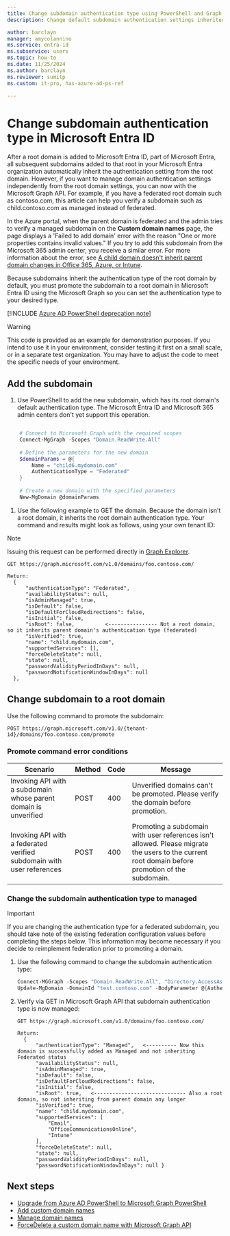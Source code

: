 ```yaml
---
title: Change subdomain authentication type using PowerShell and Graph
description: Change default subdomain authentication settings inherited from root domain settings in Microsoft Entra ID.

author: barclayn
manager: amycolannino
ms.service: entra-id
ms.subservice: users
ms.topic: how-to
ms.date: 11/25/2024
ms.author: barclayn
ms.reviewer: sumitp
ms.custom: it-pro, has-azure-ad-ps-ref

---
```


# Change subdomain authentication type in Microsoft Entra ID

After a root domain is added to Microsoft Entra ID, part of Microsoft Entra, all subsequent subdomains added to that root in your Microsoft Entra organization automatically inherit the authentication setting from the root domain. However, if you want to manage domain authentication settings independently from the root domain settings, you can now with the Microsoft Graph API. For example, if you have a federated root domain such as contoso.com, this article can help you verify a subdomain such as child.contoso.com as managed instead of federated.

In the Azure portal, when the parent domain is federated and the admin tries to verify a managed subdomain on the **Custom domain names** page, the page displays a 'Failed to add domain' error with the reason "One or more properties contains invalid values." If you try to add this subdomain from the Microsoft 365 admin center, you receive a similar error. For more information about the error, see [A child domain doesn't inherit parent domain changes in Office 365, Azure, or Intune](/microsoft-365/troubleshoot/administration/child-domain-fails-inherit-parent-domain-changes).

Because subdomains inherit the authentication type of the root domain by default, you must promote the subdomain to a root domain in Microsoft Entra ID using the Microsoft Graph so you can set the authentication type to your desired type.

[!INCLUDE [Azure AD PowerShell deprecation note](~/../docs/reusable-content/msgraph-powershell/includes/aad-powershell-deprecation-note.md)]

> [!WARNING]
> This code is provided as an example for demonstration purposes. If you intend to use it in your environment, consider testing it first on a small scale, or in a separate test organization. You may have to adjust the code to meet the specific needs of your environment.

## Add the subdomain

1. Use PowerShell to add the new subdomain, which has its root domain's default authentication type. The Microsoft Entra ID and Microsoft 365 admin centers don't yet support this operation.

```powershell

    # Connect to Microsoft Graph with the required scopes
    Connect-MgGraph -Scopes "Domain.ReadWrite.All"
    
    # Define the parameters for the new domain
    $domainParams = @{
        Name = "child6.mydomain.com"
        AuthenticationType = "Federated"
    }
    
    # Create a new domain with the specified parameters
    New-MgDomain @domainParams

```

1. Use the following example to GET the domain. Because the domain isn't a root domain, it inherits the root domain authentication type. Your command and results might look as follows, using your own tenant ID:

> [!Note]
> Issuing this request can be performed directly in [Graph Explorer](https://aka.ms/ge).

   ```http
   GET https://graph.microsoft.com/v1.0/domains/foo.contoso.com/
   
   Return:
     {
         "authenticationType": "Federated",
         "availabilityStatus": null,
         "isAdminManaged": true,
         "isDefault": false,
         "isDefaultForCloudRedirections": false,
         "isInitial": false,
         "isRoot": false,          <---------------- Not a root domain, so it inherits parent domain's authentication type (federated)
         "isVerified": true,
         "name": "child.mydomain.com",
         "supportedServices": [],
         "forceDeleteState": null,
         "state": null,
         "passwordValidityPeriodInDays": null,
         "passwordNotificationWindowInDays": null
     },
   ```

## Change subdomain to a root domain

Use the following command to promote the subdomain:

```http
POST https://graph.microsoft.com/v1.0/{tenant-id}/domains/foo.contoso.com/promote
```

### Promote command error conditions

Scenario | Method | Code | Message
-------- | ------ | ---- | -------
Invoking API with a subdomain whose parent domain is unverified | POST | 400 | Unverified domains can't be promoted. Please verify the domain before promotion.
Invoking API with a federated verified subdomain with user references | POST | 400 | Promoting a subdomain with user references isn't allowed. Please migrate the users to the current root domain before promotion of the subdomain.


### Change the subdomain authentication type to managed

> [!IMPORTANT]
> If you are changing the authentication type for a federated subdomain, you should take note of the existing federation configuration values before completing the steps below. This information may become necessary if you decide to reimplement federation prior to promoting a domain. 

1. Use the following command to change the subdomain authentication type:

   ```powershell
   Connect-MGGraph -Scopes "Domain.ReadWrite.All", "Directory.AccessAsUser.All"
   Update-MgDomain -DomainId "test.contoso.com" -BodyParameter @{AuthenticationType="Managed"}
   ```

1. Verify via GET in Microsoft Graph API that subdomain authentication type is now managed:

   ```http
   GET https://graph.microsoft.com/v1.0/domains/foo.contoso.com/
   
   Return:
     {
         "authenticationType": "Managed",   <---------- Now this domain is successfully added as Managed and not inheriting Federated status
         "availabilityStatus": null,
         "isAdminManaged": true,
         "isDefault": false,
         "isDefaultForCloudRedirections": false,
         "isInitial": false,
         "isRoot": true,   <------------------------------ Also a root domain, so not inheriting from parent domain any longer
         "isVerified": true,
         "name": "child.mydomain.com",
         "supportedServices": [
             "Email",
             "OfficeCommunicationsOnline",
             "Intune"
         ],
         "forceDeleteState": null,
         "state": null,
         "passwordValidityPeriodInDays": null,
         "passwordNotificationWindowInDays": null }
   ```

## Next steps

- [Upgrade from Azure AD PowerShell to Microsoft Graph PowerShell](/powershell/microsoftgraph/migration-steps)
- [Add custom domain names](~/fundamentals/add-custom-domain.yml?context=azure/active-directory/users-groups-roles/context/ugr-context)
- [Manage domain names](domains-manage.md)
- [ForceDelete a custom domain name with Microsoft Graph API](/graph/api/domain-forcedelete)
